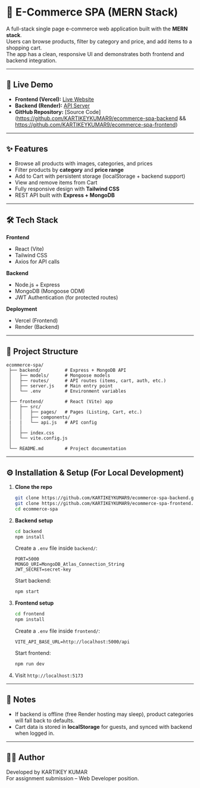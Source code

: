 # 🛒 E-Commerce SPA (MERN Stack)

A full-stack single page e-commerce web application built with the **MERN stack**.  
Users can browse products, filter by category and price, and add items to a shopping cart.  
The app has a clean, responsive UI and demonstrates both frontend and backend integration.

---

## 🚀 Live Demo

- **Frontend (Vercel):** [Live Website](https://ecommerce-spa-frontend.vercel.app/)  
- **Backend (Render):** [API Server](https://ecommerce-spa-backend.onrender.com)  
- **GitHub Repository:** [Source Code](https://github.com/KARTIKEYKUMAR9/ecommerce-spa-backend  &&  https://github.com/KARTIKEYKUMAR9/ecommerce-spa-frontend)

---

## ✨ Features

- Browse all products with images, categories, and prices  
- Filter products by **category** and **price range**  
- Add to Cart with persistent storage (localStorage + backend support)  
- View and remove items from Cart  
- Fully responsive design with **Tailwind CSS**  
- REST API built with **Express + MongoDB**  

---

## 🛠️ Tech Stack

**Frontend**  
- React (Vite)  
- Tailwind CSS  
- Axios for API calls  

**Backend**  
- Node.js + Express  
- MongoDB (Mongoose ODM)  
- JWT Authentication (for protected routes)  

**Deployment**  
- Vercel (Frontend)  
- Render (Backend)  

---

## 📂 Project Structure

```
ecommerce-spa/
 ├── backend/         # Express + MongoDB API
 │   ├── models/      # Mongoose models
 │   ├── routes/      # API routes (items, cart, auth, etc.)
 │   ├── server.js    # Main entry point
 │   └── .env         # Environment variables
 │
 ├── frontend/        # React (Vite) app
 │   ├── src/
 │   │   ├── pages/   # Pages (Listing, Cart, etc.)
 │   │   ├── components/
 |   |   └── api.js   # API config  
 │   │   
 │   ├── index.css
 │   └── vite.config.js
 │
 └── README.md        # Project documentation
```

---

## ⚙️ Installation & Setup (For Local Development)

1. **Clone the repo**
   ```bash
   git clone https://github.com/KARTIKEYKUMAR9/ecommerce-spa-backend.git
   git clone https://github.com/KARTIKEYKUMAR9/ecommerce-spa-frontend.git
   cd ecommerce-spa
   ```

2. **Backend setup**
   ```bash
   cd backend
   npm install
   ```
   Create a `.env` file inside `backend/`:
   ```env
   PORT=5000
   MONGO_URI=MongoDB_Atlas_Connection_String
   JWT_SECRET=secret-key
   ```

   Start backend:
   ```bash
   npm start
   ```

3. **Frontend setup**
   ```bash
   cd frontend
   npm install
   ```
   Create a `.env` file inside `frontend/`:
   ```env
   VITE_API_BASE_URL=http://localhost:5000/api
   ```

   Start frontend:
   ```bash
   npm run dev
   ```

4. Visit `http://localhost:5173`

---

## 📌 Notes

- If backend is offline (free Render hosting may sleep), product categories will fall back to defaults.  
- Cart data is stored in **localStorage** for guests, and synced with backend when logged in.  

---

## 👨‍💻 Author

Developed by KARTIKEY KUMAR  
For assignment submission – Web Developer position.
